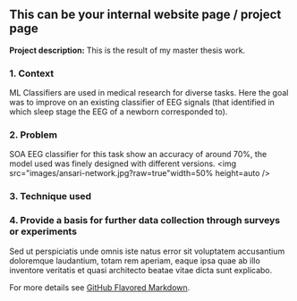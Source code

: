 ## This can be your internal website page / project page

**Project description:** This is the result of my master thesis work.

### 1. Context

ML Classifiers are used in medical research for diverse tasks. Here the goal was to improve on an existing classifier of EEG signals (that identified in which sleep stage the EEG of a newborn corresponded to).


### 2. Problem

SOA EEG classifier for this task show an accuracy of around 70%, the model used was finely designed with different versions.
<img src="images/ansari-network.jpg?raw=true"width=50% height=auto />


### 3. Technique used


### 4. Provide a basis for further data collection through surveys or experiments

Sed ut perspiciatis unde omnis iste natus error sit voluptatem accusantium doloremque laudantium, totam rem aperiam, eaque ipsa quae ab illo inventore veritatis et quasi architecto beatae vitae dicta sunt explicabo. 

For more details see [GitHub Flavored Markdown](https://guides.github.com/features/mastering-markdown/).
